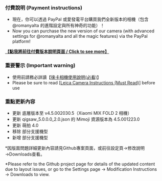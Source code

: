 ### 付費說明 (Payment instructions)
- 現在，你可以透過 PayPal 或愛發電平台購買我們全新版本的相機（包含 @romanyalta 的進階設定與所有神奇的功能）！
- Now you can purchase the new version of our camera (with advanced settings for @romanyalta and all the magic features) via the PayPal platform!

**[【點我將前往付費版本說明頁面 / Click to see more】](https://github.com/a406010503/Miui_Camera/blob/main/Leica.md)**

### 重要警示 (Important warning)
- 使用前請務必詳讀【[徠卡相機使用說明(必看)](https://github.com/a406010503/Miui_Camera/blob/main/Leica.md)】
- Please be sure to read [[Leica Camera Instructions (Must Read)](https://github.com/a406010503/Miui_Camera/blob/main/Leica_en.md)] before use

### 重點更新內容
- 更新 底層版本至 v4.5.002030.5（Xiaomi MIX FOLD 2 相機）
- 更新 qigsaw_5.0.0.0_2.0.json 的 Mimoji 資源版本為 4.5.001223.0
- 更新 萌拍 4.0
- 移除 部分支援機型
- 新增 部分支援機型

*因版面問題詳細更新內容請見Github專案頁面，或前往設定頁→修改說明→Downloads查看。

*Please refer to the Github project page for details of the updated content due to layout issues, or go to the Settings page → Modification Instructions → Downloads to view.
